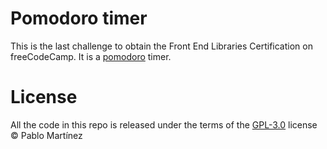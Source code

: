 # Pomodoro timer
This is the last challenge to obtain the Front End Libraries Certification on
freeCodeCamp. It is a [pomodoro](https://en.wikipedia.org/wiki/Pomodoro_Technique)
timer.

# License
All the code in this repo is released under the terms of the
[GPL-3.0](./LICENSE) license © Pablo Martínez
